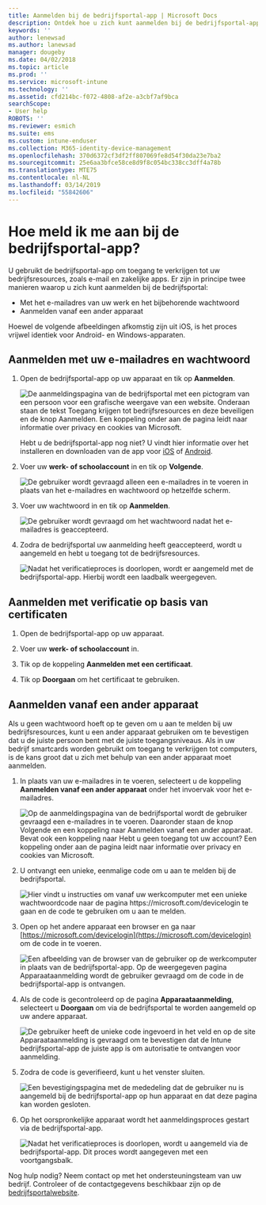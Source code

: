 ```yaml
---
title: Aanmelden bij de bedrijfsportal-app | Microsoft Docs
description: Ontdek hoe u zich kunt aanmelden bij de bedrijfsportal-app op meerdere platformen.
keywords: ''
author: lenewsad
ms.author: lanewsad
manager: dougeby
ms.date: 04/02/2018
ms.topic: article
ms.prod: ''
ms.service: microsoft-intune
ms.technology: ''
ms.assetid: cfd214bc-f072-4808-af2e-a3cbf7af9bca
searchScope:
- User help
ROBOTS: ''
ms.reviewer: esmich
ms.suite: ems
ms.custom: intune-enduser
ms.collection: M365-identity-device-management
ms.openlocfilehash: 370d6372cf3df2ff807069fe8d54f30da23e7ba2
ms.sourcegitcommit: 25e6aa3bfce58ce8d9f8c054bc338cc3dff4a78b
ms.translationtype: MTE75
ms.contentlocale: nl-NL
ms.lasthandoff: 03/14/2019
ms.locfileid: "55842606"
---
```

# <a name="how-do-i-sign-in-to-the-company-portal-app---user-story-1132123--"></a>Hoe meld ik me aan bij de bedrijfsportal-app? <!--User Story 1132123-->

U gebruikt de bedrijfsportal-app om toegang te verkrijgen tot uw bedrijfsresources, zoals e-mail en zakelijke apps. Er zijn in principe twee manieren waarop u zich kunt aanmelden bij de bedrijfsportal:

* Met het e-mailadres van uw werk en het bijbehorende wachtwoord
* Aanmelden vanaf een ander apparaat

Hoewel de volgende afbeeldingen afkomstig zijn uit iOS, is het proces vrijwel identiek voor Android- en Windows-apparaten.

## <a name="signing-in-with-your-email-address-and-password"></a>Aanmelden met uw e-mailadres en wachtwoord

1. Open de bedrijfsportal-app op uw apparaat en tik op **Aanmelden**.

   ![De aanmeldingspagina van de bedrijfsportal met een pictogram van een persoon voor een grafische weergave van een website. Onderaan staan de tekst Toegang krijgen tot bedrijfsresources en deze beveiligen en de knop Aanmelden. Een koppeling onder aan de pagina leidt naar informatie over privacy en cookies van Microsoft.](/intune-user-help/media/cp_ios_aad_signin_after_1804_001.png)

   Hebt u de bedrijfsportal-app nog niet? U vindt hier informatie over het installeren en downloaden van de app voor [iOS](install-and-sign-in-to-the-intune-company-portal-app-ios.md) of [Android](install-the-company-portal-app-android.md).

2. Voer uw **werk- of schoolaccount** in en tik op **Volgende**.

   ![De gebruiker wordt gevraagd alleen een e-mailadres in te voeren in plaats van het e-mailadres en wachtwoord op hetzelfde scherm.](/intune-user-help/media/cp_ios_aad_signin_after_1804_002.png)

3. Voer uw wachtwoord in en tik op **Aanmelden**.

   ![De gebruiker wordt gevraagd om het wachtwoord nadat het e-mailadres is geaccepteerd.](/intune-user-help/media/cp_ios_aad_signin_after_1804_003.png)

4. Zodra de bedrijfsportal uw aanmelding heeft geaccepteerd, wordt u aangemeld en hebt u toegang tot de bedrijfsresources.   

   ![Nadat het verificatieproces is doorlopen, wordt er aangemeld met de bedrijfsportal-app. Hierbij wordt een laadbalk weergegeven.](/intune-user-help/media/cp_ios_aad_signin_after_1804_004.png)

## <a name="signing-in-with-certificate-based-authentication"></a>Aanmelden met verificatie op basis van certificaten

1.  Open de bedrijfsportal-app op uw apparaat.

2.  Voer uw **werk- of schoolaccount** in.

3.  Tik op de koppeling **Aanmelden met een certificaat**.

4.  Tik op **Doorgaan** om het certificaat te gebruiken.

## <a name="signing-in-from-another-device"></a>Aanmelden vanaf een ander apparaat

Als u geen wachtwoord hoeft op te geven om u aan te melden bij uw bedrijfsresources, kunt u een ander apparaat gebruiken om te bevestigen dat u de juiste persoon bent met de juiste toegangsniveaus. Als in uw bedrijf smartcards worden gebruikt om toegang te verkrijgen tot computers, is de kans groot dat u zich met behulp van een ander apparaat moet aanmelden.

1. In plaats van uw e-mailadres in te voeren, selecteert u de koppeling **Aanmelden vanaf een ander apparaat** onder het invoervak voor het e-mailadres.

   ![Op de aanmeldingspagina van de bedrijfsportal wordt de gebruiker gevraagd een e-mailadres in te voeren.  Daaronder staan de knop Volgende en een koppeling naar Aanmelden vanaf een ander apparaat. Bevat ook een koppeling naar Hebt u geen toegang tot uw account? Een koppeling onder aan de pagina leidt naar informatie over privacy en cookies van Microsoft.](/intune-user-help/media/cp_ios_aad_signin_after_1804_005.png)

2. U ontvangt een unieke, eenmalige code om u aan te melden bij de bedrijfsportal.

   ![Hier vindt u instructies om vanaf uw werkcomputer met een unieke wachtwoordcode naar de pagina https://microsoft.com/devicelogin te gaan en de code te gebruiken om u aan te melden.](/intune-user-help/media/cp_ios_aad_signin_after_1804_006.png)

3. Open op het andere apparaat een browser en ga naar [https://microsoft.com/devicelogin](https://microsoft.com/devicelogin) om de code in te voeren.

   ![Een afbeelding van de browser van de gebruiker op de werkcomputer in plaats van de bedrijfsportal-app. Op de weergegeven pagina Apparaataanmelding wordt de gebruiker gevraagd om de code in de bedrijfsportal-app is ontvangen.](/intune/media/cp_ios_aad_signin_from_another_device_after_1704_004.png)

4. Als de code is gecontroleerd op de pagina **Apparaataanmelding**, selecteert u __Doorgaan__ om via de bedrijfsportal te worden aangemeld op uw andere apparaat.

   ![De gebruiker heeft de unieke code ingevoerd in het veld en op de site Apparaataanmelding is gevraagd om te bevestigen dat de Intune bedrijfsportal-app de juiste app is om autorisatie te ontvangen voor aanmelding.](/intune/media/cp_ios_aad_signin_from_another_device_after_1704_005.png)

5. Zodra de code is geverifieerd, kunt u het venster sluiten.

   ![Een bevestigingspagina met de mededeling dat de gebruiker nu is aangemeld bij de bedrijfsportal-app op hun apparaat en dat deze pagina kan worden gesloten.](/intune/media/cp_ios_aad_signin_from_another_device_after_1704_006.png)

6. Op het oorspronkelijke apparaat wordt het aanmeldingsproces gestart via de bedrijfsportal-app.

   ![Nadat het verificatieproces is doorlopen, wordt u aangemeld via de bedrijfsportal-app. Dit proces wordt aangegeven met een voortgangsbalk.](/intune-user-help/media/cp_ios_aad_signin_after_1804_007.png)

Nog hulp nodig? Neem contact op met het ondersteuningsteam van uw bedrijf. Controleer of de contactgegevens beschikbaar zijn op de [bedrijfsportalwebsite](https://go.microsoft.com/fwlink/?linkid=2010980).
